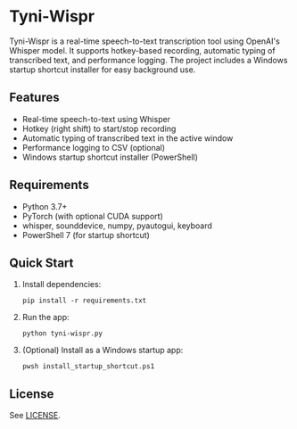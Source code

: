 # Tyni-Wispr

Tyni-Wispr is a real-time speech-to-text transcription tool using OpenAI's Whisper model. It supports hotkey-based recording, automatic typing of transcribed text, and performance logging. The project includes a Windows startup shortcut installer for easy background use.

## Features
- Real-time speech-to-text using Whisper
- Hotkey (right shift) to start/stop recording
- Automatic typing of transcribed text in the active window
- Performance logging to CSV (optional)
- Windows startup shortcut installer (PowerShell)

## Requirements
- Python 3.7+
- PyTorch (with optional CUDA support)
- whisper, sounddevice, numpy, pyautogui, keyboard
- PowerShell 7 (for startup shortcut)

## Quick Start
1. Install dependencies:
   ```
   pip install -r requirements.txt
   ```
2. Run the app:
   ```
   python tyni-wispr.py
   ```
3. (Optional) Install as a Windows startup app:
   ```
   pwsh install_startup_shortcut.ps1
   ```

## License
See [LICENSE](LICENSE).
